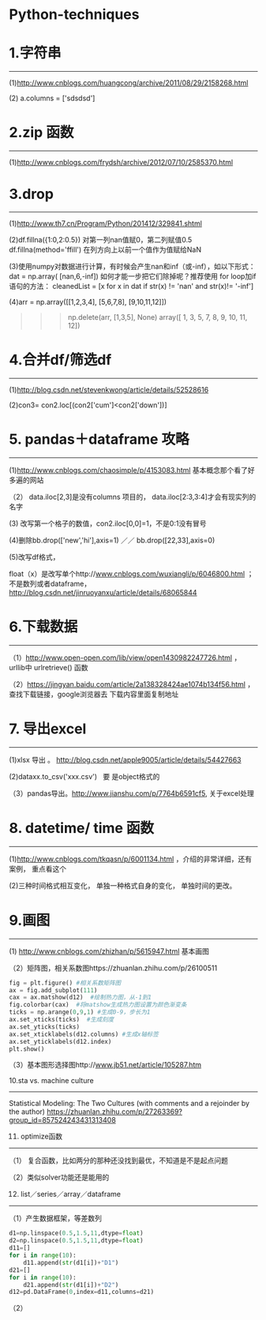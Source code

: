 # Python-techniques


# 1.字符串
_______

(1)http://www.cnblogs.com/huangcong/archive/2011/08/29/2158268.html

(2) a.columns = ['sdsdsd']


# 2.zip 函数
__________

(1)http://www.cnblogs.com/frydsh/archive/2012/07/10/2585370.html


# 3.drop
_______

(1)http://www.th7.cn/Program/Python/201412/329841.shtml

(2)df.fillna({1:0,2:0.5}) 对第一列nan值赋0，第二列赋值0.5
df.fillna(method='ffill') 在列方向上以前一个值作为值赋给NaN

(3)使用numpy对数据进行计算，有时候会产生nan和inf（或-inf），如以下形式：
dat = np.array( [nan,6,-inf])
如何才能一步把它们除掉呢？推荐使用 for loop加if语句的方法：
cleanedList = [x for x in dat if str(x) != 'nan' and str(x)!= '-inf']

(4)arr = np.array([[1,2,3,4], [5,6,7,8], [9,10,11,12]])
>>> np.delete(arr, [1,3,5], None)
array([ 1,  3,  5,  7,  8,  9, 10, 11, 12])

# 4.合并df/筛选df
______
(1)http://blog.csdn.net/stevenkwong/article/details/52528616

(2)con3= con2.loc[(con2['cum']<con2['down'])]


# 5. pandas＋dataframe 攻略
______
(1)http://www.cnblogs.com/chaosimple/p/4153083.html
基本概念那个看了好多遍的网站

（2） data.iloc[2,3]是没有columns 项目的， data.iloc[2:3,3:4]才会有现实列的名字

(3) 改写第一个格子的数值，con2.iloc[0,0]=1，不是0:1没有冒号

(4)删除bb.drop(['new','hi'],axis=1)  ／／ bb.drop([22,33],axis=0)

(5)改写df格式，

float（x）是改写单个http://www.cnblogs.com/wuxiangli/p/6046800.html ；不是数列或者dataframe，http://blog.csdn.net/jinruoyanxu/article/details/68065844


# 6.下载数据
_____
（1）http://www.open-open.com/lib/view/open1430982247726.html ， urllib中 urlretrieve() 函数

（2）https://jingyan.baidu.com/article/2a138328424ae1074b134f56.html ，查找下载链接，google浏览器去 下载内容里面复制地址


# 7. 导出excel
_______
(1)xlsx 导出 。 http://blog.csdn.net/apple9005/article/details/54427663

(2)dataxx.to_csv('xxx.csv')   要 是object格式的

（3）pandas导出。http://www.jianshu.com/p/7764b6591cf5, 关于excel处理

# 8. datetime/ time 函数
_______

(1)http://www.cnblogs.com/tkqasn/p/6001134.html ，介绍的非常详细，还有案例， 重点看这个

(2)三种时间格式相互变化， 单独一种格式自身的变化， 单独时间的更改。



# 9.画图
________
(1) http://www.cnblogs.com/zhizhan/p/5615947.html 基本画图

（2）矩阵图，相关系数图https://zhuanlan.zhihu.com/p/26100511

```python
fig = plt.figure() #相关系数矩阵图
ax = fig.add_subplot(111)
cax = ax.matshow(d12)  #绘制热力图，从-1到1
fig.colorbar(cax)  #将matshow生成热力图设置为颜色渐变条
ticks = np.arange(0,9,1) #生成0-9，步长为1
ax.set_xticks(ticks)  #生成刻度
ax.set_yticks(ticks)
ax.set_xticklabels(d12.columns) #生成x轴标签
ax.set_yticklabels(d12.index)
plt.show()
```

（3）基本图形选择图http://www.jb51.net/article/105287.htm



10.sta vs. machine culture
____
Statistical Modeling: The Two Cultures (with comments and a rejoinder by the author)
https://zhuanlan.zhihu.com/p/27263369?group_id=857524243431313408

11. optimize函数
______
（1） 复合函数，比如两分的那种还没找到最优，不知道是不是起点问题

（2）类似solver功能还是能用的

12. list／series／array／dataframe
_____

（1）产生数据框架，等差数列
```python
d1=np.linspace(0.5,1.5,11,dtype=float)
d2=np.linspace(0.5,1.5,11,dtype=float)
d11=[]
for i in range(10):
    d11.append(str(d1[i])+"D1")
d21=[]
for i in range(10):
    d21.append(str(d1[i])+"D2")
d12=pd.DataFrame(0,index=d11,columns=d21)
```

（2）

